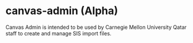 # canvas-admin (Alpha)

Canvas Admin is intended to be used by Carnegie Mellon University Qatar staff to create and manage SIS import files.
